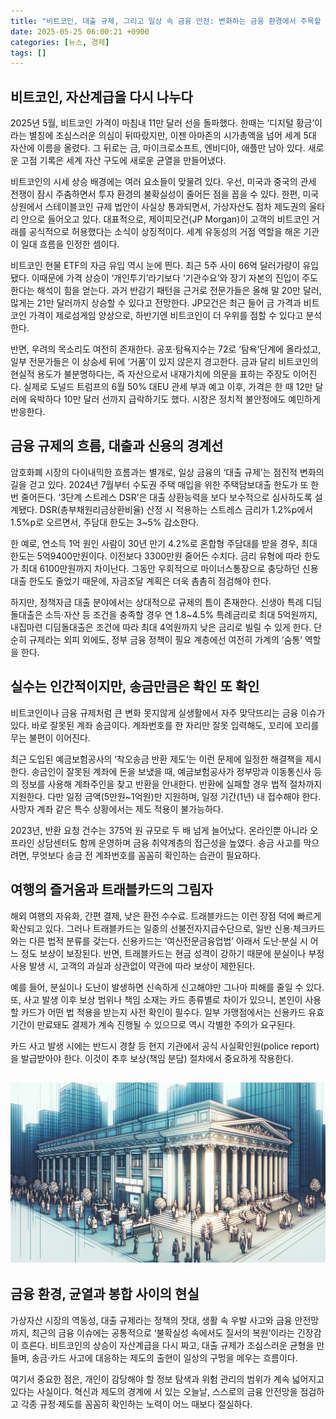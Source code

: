 ```yaml
---
title: "비트코인, 대출 규제, 그리고 일상 속 금융 안전: 변화하는 금융 환경에서 주목할 점"
date: 2025-05-25 06:00:21 +0900
categories: [뉴스, 경제]
tags: []
---
```


## 비트코인, 자산계급을 다시 나누다

2025년 5월, 비트코인 가격이 마침내 11만 달러 선을 돌파했다. 한때는 ‘디지털 황금’이라는 별칭에 조심스러운 의심이 뒤따랐지만, 이젠 아마존의 시가총액을 넘어 세계 5대 자산에 이름을 올렸다. 그 뒤로는 금, 마이크로소프트, 엔비디아, 애플만 남아 있다. 새로운 고점 기록은 세계 자산 구도에 새로운 균열을 만들어냈다.

비트코인의 시세 상승 배경에는 여러 요소들이 맞물려 있다. 우선, 미국과 중국의 관세 전쟁이 잠시 주춤하면서 투자 환경의 불확실성이 줄어든 점을 꼽을 수 있다. 한편, 미국 상원에서 스테이블코인 규제 법안이 사실상 통과되면서, 가상자산도 점차 제도권의 울타리 안으로 들어오고 있다. 대표적으로, 제이피모건(JP Morgan)이 고객의 비트코인 거래를 공식적으로 허용했다는 소식이 상징적이다. 세계 유동성의 거점 역할을 해온 기관이 일대 흐름을 인정한 셈이다.

비트코인 현물 ETF의 자금 유입 역시 눈에 띈다. 최근 5주 사이 66억 달러가량이 유입됐다. 이때문에 가격 상승이 ‘개인투기’라기보다 ‘기관수요’와 장기 자본의 진입이 주도한다는 해석이 힘을 얻는다. 과거 반감기 패턴을 근거로 전문가들은 올해 말 20만 달러, 많게는 21만 달러까지 상승할 수 있다고 전망한다. JP모건은 최근 들어 금 가격과 비트코인 가격이 제로섬게임 양상으로, 하반기엔 비트코인이 더 우위를 점할 수 있다고 분석한다.

반면, 우려의 목소리도 여전히 존재한다. 공포·탐욕지수는 72로 ‘탐욕’단계에 올라섰고, 일부 전문가들은 이 상승세 뒤에 ‘거품’이 있지 않은지 경고한다. 금과 달리 비트코인의 현실적 용도가 불분명하다는, 즉 자산으로서 내재가치에 의문을 표하는 주장도 이어진다. 실제로 도널드 트럼프의 6월 50% 대EU 관세 부과 예고 이후, 가격은 한 때 12만 달러에 육박하다 10만 달러 선까지 급락하기도 했다. 시장은 정치적 불안정에도 예민하게 반응한다.

## 금융 규제의 흐름, 대출과 신용의 경계선

암호화폐 시장의 다이내믹한 흐름과는 별개로, 일상 금융의 ‘대출 규제’는 점진적 변화의 길을 걷고 있다. 2024년 7월부터 수도권 주택 매입을 위한 주택담보대출 한도가 또 한 번 줄어든다. ‘3단계 스트레스 DSR’은 대출 상환능력을 보다 보수적으로 심사하도록 설계됐다. DSR(총부채원리금상환비율) 산정 시 적용하는 스트레스 금리가 1.2%p에서 1.5%p로 오르면서, 주담대 한도는 3~5% 감소한다.

한 예로, 연소득 1억 원인 사람이 30년 만기 4.2%로 혼합형 주담대를 받을 경우, 최대 한도는 5억9400만원이다. 이전보다 3300만원 줄어든 수치다. 금리 유형에 따라 한도가 최대 6100만원까지 차이난다. 그동안 우회적으로 마이너스통장으로 충당하던 신용대출 한도도 줄었기 때문에, 자금조달 계획은 더욱 촘촘히 점검해야 한다.

하지만, 정책자금 대출 분야에서는 상대적으로 규제의 틈이 존재한다. 신생아 특례 디딤돌대출은 소득·자산 등 조건을 충족할 경우 연 1.8~4.5% 특례금리로 최대 5억원까지, 내집마련 디딤돌대출은 조건에 따라 최대 4억원까지 낮은 금리로 빌릴 수 있게 한다. 단순히 규제라는 외피 외에도, 정부 금융 정책이 필요 계층에선 여전히 가계의 ‘숨통’ 역할을 한다.

## 실수는 인간적이지만, 송금만큼은 확인 또 확인

비트코인이나 금융 규제처럼 큰 변화 못지않게 실생활에서 자주 맞닥뜨리는 금융 이슈가 있다. 바로 잘못된 계좌 송금이다. 계좌번호를 한 자리만 잘못 입력해도, 꼬리에 꼬리를 무는 불편이 이어진다.

최근 도입된 예금보험공사의 ‘착오송금 반환 제도’는 이런 문제에 일정한 해결책을 제시한다. 송금인이 잘못된 계좌에 돈을 보냈을 때, 예금보험공사가 정부망과 이동통신사 등의 정보를 사용해 계좌주인을 찾고 반환을 안내한다. 반환에 실패할 경우 법적 절차까지 지원한다. 다만 일정 금액(5만원~1억원)만 지원하며, 일정 기간(1년) 내 접수해야 한다. 사망자 계좌 같은 특수 상황에서는 제도 적용이 불가능하다.

2023년, 반환 요청 건수는 375억 원 규모로 두 배 넘게 늘어났다. 온라인뿐 아니라 오프라인 상담센터도 함께 운영하며 금융 취약계층의 접근성을 높였다. 송금 사고를 막으려면, 무엇보다 송금 전 계좌번호를 꼼꼼히 확인하는 습관이 필요하다.

## 여행의 즐거움과 트래블카드의 그림자

해외 여행의 자유화, 간편 결제, 낮은 환전 수수료. 트래블카드는 이런 장점 덕에 빠르게 확산되고 있다. 그러나 트래블카드는 일종의 선불전자지급수단으로, 일반 신용·체크카드와는 다른 법적 분류를 갖는다. 신용카드는 ‘여신전문금융업법’ 아래서 도난·분실 시 어느 정도 보상이 보장된다. 반면, 트래블카드는 현금 성격이 강하기 때문에 분실이나 부정사용 발생 시, 고객의 과실과 상관없이 약관에 따라 보상이 제한된다.

예를 들어, 분실이나 도난이 발생하면 신속하게 신고해야만 그나마 피해를 줄일 수 있다. 또, 사고 발생 이후 보상 범위나 책임 소재는 카드 종류별로 차이가 있으니, 본인이 사용할 카드가 어떤 법 적용을 받는지 사전 확인이 필수다. 일부 가맹점에서는 신용카드 유효기간이 만료돼도 결제가 계속 진행될 수 있으므로 역시 각별한 주의가 요구된다.

카드 사고 발생 시에는 반드시 경찰 등 현지 기관에서 공식 사실확인원(police report)을 발급받아야 한다. 이것이 추후 보상(책임 분담) 절차에서 중요하게 작용한다.

## ![금융거래가 이루어지는 분주한 도심 은행 지점](assets/img/2025-05-24-93ac9566-c687-46b9-b7e0-3d12e126e74f/1748120473910.png)

## 금융 환경, 균열과 봉합 사이의 현실

가상자산 시장의 역동성, 대출 규제라는 정책의 잣대, 생활 속 우발 사고와 금융 안전망까지, 최근의 금융 이슈에는 공통적으로 ‘불확실성 속에서도 질서의 복원’이라는 긴장감이 흐른다. 비트코인의 상승이 자산계급을 다시 짜고, 대출 규제가 조심스러운 균형을 만들며, 송금·카드 사고에 대응하는 제도의 출현이 일상의 구멍을 메우는 흐름이다.

여기서 중요한 점은, 개인이 감당해야 할 정보 탐색과 위험 관리의 범위가 계속 넓어지고 있다는 사실이다. 혁신과 제도의 경계에 서 있는 오늘날, 스스로의 금융 안전망을 점검하고 각종 규정·제도를 꼼꼼히 확인하는 노력이 어느 때보다 절실하다.
